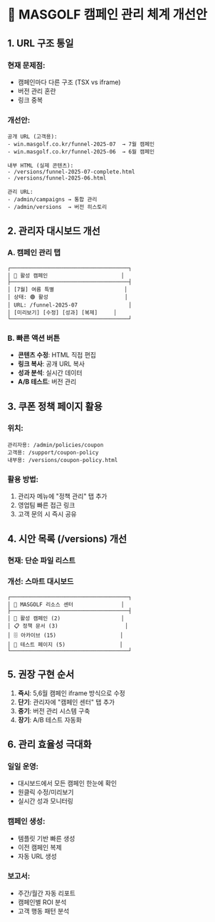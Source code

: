 # 🎯 MASGOLF 캠페인 관리 체계 개선안

## 1. URL 구조 통일

### 현재 문제점:
- 캠페인마다 다른 구조 (TSX vs iframe)
- 버전 관리 혼란
- 링크 중복

### 개선안:
```
공개 URL (고객용):
- win.masgolf.co.kr/funnel-2025-07  → 7월 캠페인
- win.masgolf.co.kr/funnel-2025-06  → 6월 캠페인

내부 HTML (실제 콘텐츠):
- /versions/funnel-2025-07-complete.html
- /versions/funnel-2025-06.html

관리 URL:
- /admin/campaigns → 통합 관리
- /admin/versions  → 버전 히스토리
```

## 2. 관리자 대시보드 개선

### A. 캠페인 관리 탭
```
┌─────────────────────────────────────┐
│ 🚀 활성 캠페인                       │
├─────────────────────────────────────┤
│ [7월] 여름 특별                      │
│ 상태: 🟢 활성                        │
│ URL: /funnel-2025-07                │
│ [미리보기] [수정] [성과] [복제]     │
└─────────────────────────────────────┘
```

### B. 빠른 액션 버튼
- **콘텐츠 수정**: HTML 직접 편집
- **링크 복사**: 공개 URL 복사
- **성과 분석**: 실시간 데이터
- **A/B 테스트**: 버전 관리

## 3. 쿠폰 정책 페이지 활용

### 위치:
```
관리자용: /admin/policies/coupon
고객용: /support/coupon-policy
내부용: /versions/coupon-policy.html
```

### 활용 방법:
1. 관리자 메뉴에 "정책 관리" 탭 추가
2. 영업팀 빠른 접근 링크
3. 고객 문의 시 즉시 공유

## 4. 시안 목록 (/versions) 개선

### 현재: 단순 파일 리스트
### 개선: 스마트 대시보드

```
┌─────────────────────────────────────┐
│ 📁 MASGOLF 리소스 센터               │
├─────────────────────────────────────┤
│ 🏃 활성 캠페인 (2)                   │
│ 📋 정책 문서 (3)                     │
│ 🗄️ 아카이브 (15)                    │
│ 🧪 테스트 페이지 (5)                 │
└─────────────────────────────────────┘
```

## 5. 권장 구현 순서

1. **즉시**: 5,6월 캠페인 iframe 방식으로 수정
2. **단기**: 관리자에 "캠페인 센터" 탭 추가
3. **중기**: 버전 관리 시스템 구축
4. **장기**: A/B 테스트 자동화

## 6. 관리 효율성 극대화

### 일일 운영:
- 대시보드에서 모든 캠페인 한눈에 확인
- 원클릭 수정/미리보기
- 실시간 성과 모니터링

### 캠페인 생성:
- 템플릿 기반 빠른 생성
- 이전 캠페인 복제
- 자동 URL 생성

### 보고서:
- 주간/월간 자동 리포트
- 캠페인별 ROI 분석
- 고객 행동 패턴 분석
